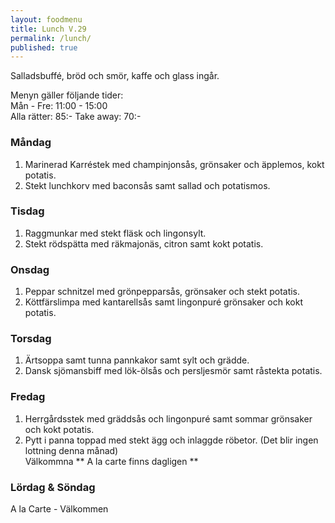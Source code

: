 ```yaml
---
layout: foodmenu
title: Lunch V.29
permalink: /lunch/
published: true
---
```

Salladsbuffé, bröd och smör, kaffe och glass ingår.

Menyn gäller följande tider:  
Mån - Fre: 11:00 - 15:00  
Alla rätter: 85:- Take away: 70:- 

### Måndag
1. Marinerad Karréstek med champinjonsås, grönsaker och äpplemos, kokt potatis.
2. Stekt lunchkorv med baconsås samt sallad och potatismos.

### Tisdag
1. Raggmunkar med stekt fläsk och lingonsylt.
2. Stekt rödspätta med räkmajonäs, citron samt kokt potatis.

### Onsdag
1. Peppar schnitzel med grönpepparsås, grönsaker och stekt potatis.
2. Köttfärslimpa med kantarellsås samt lingonpuré grönsaker och kokt potatis.

### Torsdag
1.  Ärtsoppa samt tunna pannkakor samt sylt och grädde. 
2.  Dansk sjömansbiff med lök-ölsås och persljesmör samt råstekta potatis.
 
### Fredag
1. Herrgårdsstek med gräddsås och lingonpuré samt sommar grönsaker och kokt potatis.
2. Pytt i panna toppad med stekt ägg och inlaggde röbetor.
                                               (Det blir ingen lottning denna månad)                          
                                Välkommna
                  ** A la carte finns dagligen **  
### Lördag & Söndag
A la Carte - Välkommen
